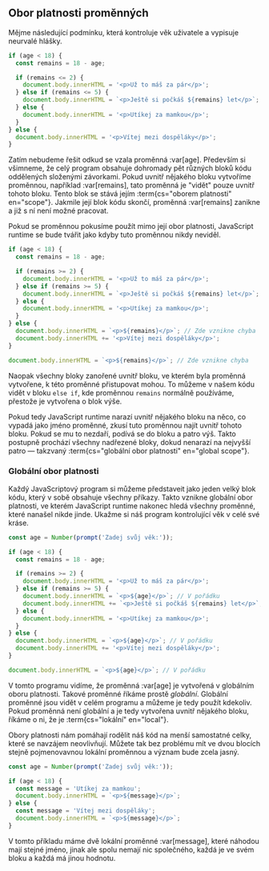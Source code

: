 ## Obor platnosti proměnných

Mějme následující podmínku, která kontroluje věk uživatele a vypisuje neurvalé hlášky.

```js
if (age < 18) {
  const remains = 18 - age;

  if (remains <= 2) {
    document.body.innerHTML = '<p>Už to máš za pár</p>';
  } else if (remains <= 5) {
    document.body.innerHTML = `<p>Ještě si počkáš ${remains} let</p>`;
  } else {
    document.body.innerHTML = '<p>Utíkej za mamkou</p>';
  }
} else {
  document.body.innerHTML = '<p>Vítej mezi dospěláky</p>';
}
```

Zatím nebudeme řešit odkud se vzala proměnná :var[age]. Především si všimneme, že celý program obsahuje dohromady pět různých bloků kódu oddělených složenými závorkami. Pokud uvnitř nějakého bloku vytvoříme proměnnou, například :var[remains], tato proměnná je "vidět" pouze uvnitř tohoto bloku. Tento blok se stává jejím :term{cs="oborem platnosti" en="scope"}. Jakmile její blok kódu skončí, proměnná :var[remains] zanikne a již s ní není možné pracovat.

Pokud se proměnnou pokusíme použít mimo její obor platnosti, JavaScript runtime se bude tvářit jako kdyby tuto proměnnou nikdy neviděl.

```js
if (age < 18) {
  const remains = 18 - age;

  if (remains >= 2) {
    document.body.innerHTML = '<p>Už to máš za pár</p>';
  } else if (remains >= 5) {
    document.body.innerHTML = `<p>Ještě si počkáš ${remains} let</p>`;
  } else {
    document.body.innerHTML = '<p>Utíkej za mamkou</p>';
  }
} else {
  document.body.innerHTML = `<p>${remains}</p>`; // Zde vznikne chyba
  document.body.innerHTML += '<p>Vítej mezi dospěláky</p>';
}

document.body.innerHTML = `<p>${remains}</p>`; // Zde vznikne chyba
```

Naopak všechny bloky zanořené uvnitř bloku, ve kterém byla proměnná vytvořene, k této proměnné přistupovat mohou. To můžeme v našem kódu vidět v bloku `else if`, kde proměnnou `remains` normálně používáme, přestože je vytvořena o blok výše.

Pokud tedy JavaScript runtime narazí uvnitř nějakého bloku na něco, co vypadá jako jméno proměnné, zkusí tuto proměnnou najít uvnitř tohoto bloku. Pokud se mu to nezdaří, podívá se do bloku a patro výš. Takto postupně prochází všechny nadřezené bloky, dokud nenarazí na nejvyšší patro — takzvaný :term{cs="globální obor platnosti" en="global scope"}.

### Globální obor platnosti

Každý JavaScriptový program si můžeme představeit jako jeden velký blok kódu, který v sobě obsahuje všechny příkazy. Takto vznikne globální obor platnosti, ve kterém JavaScript runtime nakonec hledá všechny proměnné, které nanašel nikde jinde. Ukažme si náš program kontrolující věk v celé své kráse.

```js
const age = Number(prompt('Zadej svůj věk:'));

if (age < 18) {
  const remains = 18 - age;

  if (remains >= 2) {
    document.body.innerHTML = '<p>Už to máš za pár</p>';
  } else if (remains >= 5) {
    document.body.innerHTML = `<p>${age}</p>`; // V pořádku
    document.body.innerHTML += `<p>Ještě si počkáš ${remains} let</p>`;
  } else {
    document.body.innerHTML = '<p>Utíkej za mamkou</p>';
  }
} else {
  document.body.innerHTML = `<p>${age}</p>`; // V pořádku
  document.body.innerHTML += '<p>Vítej mezi dospěláky</p>';
}

document.body.innerHTML = `<p>${age}</p>`; // V pořádku
```

V tomto programu vidíme, že proměnná :var[age] je vytvořená v globálním oboru platnosti. Takové proměnné říkáme prostě <em>globální</em>. Globální proměnné jsou vidět v celém programu a můžeme je tedy použít kdekoliv. Pokud proměnná není globální a je tedy vytvořena uvnitř nějakého bloku, říkáme o ni, že je :term{cs="lokální" en="local"}.

Obory platnosti nám pomáhají rodělit náš kód na menší samostatné celky, které se navzájem neovlivňují. Můžete tak bez problému mít ve dvou blocích stejně pojmenovavnou lokální proměnnou a význam bude zcela jasný.

```js
const age = Number(prompt('Zadej svůj věk:'));

if (age < 18) {
  const message = 'Utíkej za mamkou';
  document.body.innerHTML = `<p>${message}</p>`;
} else {
  const message = 'Vítej mezi dospěláky';
  document.body.innerHTML = `<p>${message}</p>`;
}
```

V tomto příkladu máme dvě lokální proměnné :var[message], které náhodou mají stejné jméno, jinak ale spolu nemají nic společného, každá je ve svém bloku a každá má jinou hodnotu. 
